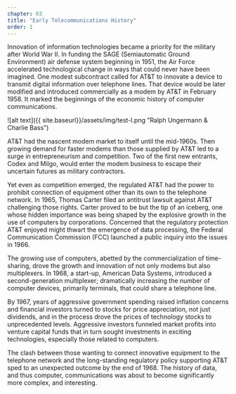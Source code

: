 ```yaml
---
chapter: 03
title: "Early Telecommunications History"
order: 1
---
```


Innovation of information technologies became a priority for the military after World War II. In funding the SAGE (Semiautomatic Ground Environment) air defense system beginning in 1951, the Air Force accelerated technological change in ways that could never have been imagined. One modest subcontract called for AT&T to innovate a device to transmit digital information over telephone lines. That device would be later modified and introduced commercially as a modem by AT&T in February 1958. It marked the beginnings of the economic history of computer communications.

![alt text]({{ site.baseurl}}/assets/img/test-l.png "Ralph Ungermann & Charlie Bass")

AT&T had the nascent modem market to itself until the mid-1960s. Then growing demand for faster modems than those supplied by AT&T led to a surge in entrepreneurism and competition. Two of the first new entrants, Codex and Milgo, would enter the modem business to escape their uncertain futures as military contractors.

Yet even as competition emerged, the regulated AT&T had the power to prohibit connection of equipment other than its own to the telephone network. In 1965, Thomas Carter filed an antitrust lawsuit against AT&T challenging those rights. Carter proved to be but the tip of an iceberg, one whose hidden importance was being shaped by the explosive growth in the use of computers by corporations. Concerned that the regulatory protection AT&T enjoyed might thwart the emergence of data processing, the Federal Communication Commission (FCC) launched a public inquiry into the issues in 1966.

The growing use of computers, abetted by the commercialization of time-sharing, drove the growth and innovation of not only modems but also multiplexers. In 1968, a start-up, American Data Systems, introduced a second-generation multiplexer; dramatically increasing the number of computer devices, primarily terminals, that could share a telephone line.

By 1967, years of aggressive government spending raised inflation concerns and financial investors turned to stocks for price appreciation, not just dividends, and in the process drove the prices of technology stocks to unprecedented levels. Aggressive investors funneled market profits into venture capital funds that in turn sought investments in exciting technologies, especially those related to computers.

The clash between those wanting to connect innovative equipment to the telephone network and the long-standing regulatory policy supporting AT&T sped to an unexpected outcome by the end of 1968. The history of data, and thus computer, communications was about to become significantly more complex, and interesting.